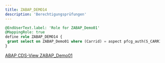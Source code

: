 ```yaml
---
title: ZABAP_DEMO14
description: 'Berechtigungsprüfungen'
---
```


```sql
@EndUserText.label: 'Role for ZABAP_Demo01' 
@MappingRole: true 
define role ZABAP_DEMO14 { 
 grant select on ZABAP_Demo01 where (Carrid) = aspect pfcg_auth(S_CARRID, CARRID, ACTVT = '03'); 
}
```

[ABAP CDS-View ZABAP_Demo01](../cds-views/zabap_demo01.md)